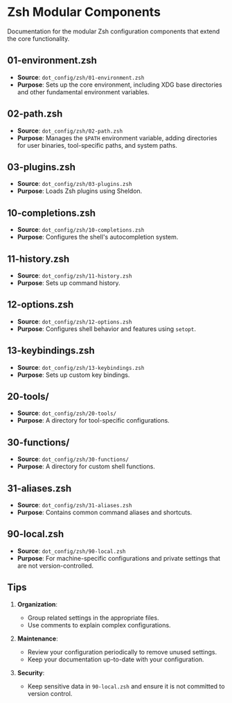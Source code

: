 # Zsh Modular Components

Documentation for the modular Zsh configuration components that extend the core functionality.

## 01-environment.zsh

- **Source**: `dot_config/zsh/01-environment.zsh`
- **Purpose**: Sets up the core environment, including XDG base directories and other fundamental environment variables.

## 02-path.zsh

- **Source**: `dot_config/zsh/02-path.zsh`
- **Purpose**: Manages the `$PATH` environment variable, adding directories for user binaries, tool-specific paths, and system paths.

## 03-plugins.zsh

- **Source**: `dot_config/zsh/03-plugins.zsh`
- **Purpose**: Loads Zsh plugins using Sheldon.

## 10-completions.zsh

- **Source**: `dot_config/zsh/10-completions.zsh`
- **Purpose**: Configures the shell's autocompletion system.

## 11-history.zsh

- **Source**: `dot_config/zsh/11-history.zsh`
- **Purpose**: Sets up command history.

## 12-options.zsh

- **Source**: `dot_config/zsh/12-options.zsh`
- **Purpose**: Configures shell behavior and features using `setopt`.

## 13-keybindings.zsh

- **Source**: `dot_config/zsh/13-keybindings.zsh`
- **Purpose**: Sets up custom key bindings.

## 20-tools/

- **Source**: `dot_config/zsh/20-tools/`
- **Purpose**: A directory for tool-specific configurations.

## 30-functions/

- **Source**: `dot_config/zsh/30-functions/`
- **Purpose**: A directory for custom shell functions.

## 31-aliases.zsh

- **Source**: `dot_config/zsh/31-aliases.zsh`
- **Purpose**: Contains common command aliases and shortcuts.

## 90-local.zsh

- **Source**: `dot_config/zsh/90-local.zsh`
- **Purpose**: For machine-specific configurations and private settings that are not version-controlled.

## Tips

1. **Organization**:
   - Group related settings in the appropriate files.
   - Use comments to explain complex configurations.

2. **Maintenance**:
   - Review your configuration periodically to remove unused settings.
   - Keep your documentation up-to-date with your configuration.

3. **Security**:
   - Keep sensitive data in `90-local.zsh` and ensure it is not committed to version control.
